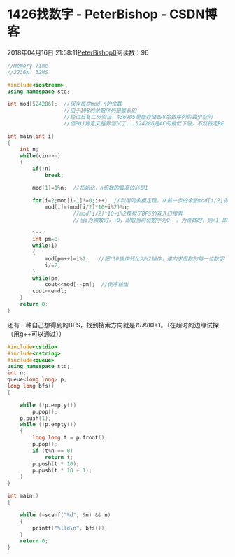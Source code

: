 # 1426找数字 - PeterBishop - CSDN博客





2018年04月16日 21:58:11[PeterBishop0](https://me.csdn.net/qq_40061421)阅读数：96








```cpp
//Memory Time
//2236K  32MS 

#include<iostream>
using namespace std;

int mod[524286];  //保存每次mod n的余数
                  //由于198的余数序列是最长的
                  //经过反复二分验证，436905是能存储198余数序列的最少空间
                  //但POJ肯定又越界测试了...524286是AC的最低下限，不然铁定RE

int main(int i)
{
	int n;
	while(cin>>n)
	{
		if(!n)
			break;

		mod[1]=1%n;  //初始化，n倍数的最高位必是1

		for(i=2;mod[i-1]!=0;i++)  //利用同余模定理，从前一步的余数mod[i/2]得到下一步的余数mod[i]
			mod[i]=(mod[i/2]*10+i%2)%n;
		             //mod[i/2]*10+i%2模拟了BFS的双入口搜索
		             //当i为偶数时，+0，即取当前位数字为0  。为奇数时，则+1,即取当前位数字为1

		i--;
		int pm=0;
		while(i)
		{
			mod[pm++]=i%2;   //把*10操作转化为%2操作，逆向求倍数的每一位数字
			i/=2;
		}
		while(pm)
			cout<<mod[--pm];  //倒序输出
		cout<<endl;
	}
	return 0;
}
```

还有一种自己想得到的BFS，找到搜索方向就是*10和*10+1。（在超时的边缘试探（用g++可以通过））

```cpp
#include<cstdio>
#include<cstring>
#include<queue>
using namespace std;
int n;
queue<long long> p;
long long bfs() 
{

	while (!p.empty())
		p.pop();
	p.push(1);
	while (!p.empty())
	{
		long long t = p.front();
		p.pop();
		if (t%n == 0)
			return t;
		p.push(t * 10);
		p.push(t * 10 + 1);
	}
}

int main() 
{

	while (~scanf("%d", &n) && n)
	{
		printf("%lld\n", bfs());
	}
	return 0;
}
```




